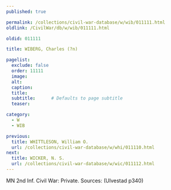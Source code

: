 ```yaml
---
published: true

permalink: /collections/civil-war-database/w/wib/011111.html
oldlink: /CivilWar/db/w/wib/011111.html

oldid: 011111

title: WIBERG, Charles (?n)

pagelist:
  exclude: false
  order: 11111
  image: 
  alt:
  caption:
  title:
  subtitle:      # Defaults to page subtitle
  teaser:

category: 
  - W 
  - WIB

previous:
  title: WHITTLESON, William O.
  url: /collections/civil-war-database/w/whi/011110.html  
next:
  title: WICKER, N. S.
  url: /collections/civil-war-database/w/wic/011112.html   
---
```

MN 2nd Inf. Civil War: Private. Sources: (Ulvestad p340)